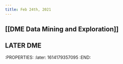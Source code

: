 ```yaml
---
title: Feb 24th, 2021
---
```


## [[DME Data Mining and Exploration]]
## LATER DME 
:PROPERTIES:
:later: 1614179357095
:END:
